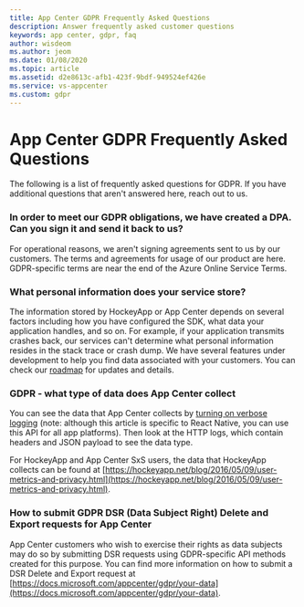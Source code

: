```yaml
---
title: App Center GDPR Frequently Asked Questions
description: Answer frequently asked customer questions
keywords: app center, gdpr, faq
author: wisdeom
ms.author: jeom
ms.date: 01/08/2020
ms.topic: article
ms.assetid: d2e8613c-afb1-423f-9bdf-949524ef426e
ms.service: vs-appcenter
ms.custom: gdpr
---
```

# App Center GDPR Frequently Asked Questions
The following is a list of frequently asked questions for GDPR. If you have additional questions that aren't answered here, reach out to us.  

### In order to meet our GDPR obligations, we have created a DPA. Can you sign it and send it back to us?
For operational reasons, we aren't signing agreements sent to us by our customers. The terms and agreements for usage of our product are here. GDPR-specific terms are near the end of the Azure Online Service Terms.

### What personal information does your service store?
The information stored by HockeyApp or App Center depends on several factors including how you have configured the SDK, what data your application handles, and so on. For example, if your application transmits crashes back, our services can't determine what personal information resides in the stack trace or crash dump. We have several features under development to help you find data associated with your customers. You can check our [roadmap](https://docs.microsoft.com/appcenter/general/roadmap) for updates and details.

### GDPR - what type of data does App Center collect 
You can see the data that App Center collects by [turning on verbose logging](https://docs.microsoft.com/appcenter/sdk/other-apis/react-native#adjust-the-log-level) (note: although this article is specific to React Native, you can use this API for all app platforms). Then look at the HTTP logs, which contain headers and JSON payload to see the data type. 

For HockeyApp and App Center SxS users, the data that HockeyApp collects can be found at [https://hockeyapp.net/blog/2016/05/09/user-metrics-and-privacy.html](https://hockeyapp.net/blog/2016/05/09/user-metrics-and-privacy.html).

### How to submit GDPR DSR (Data Subject Right) Delete and Export requests for App Center
App Center customers who wish to exercise their rights as data subjects may do so by submitting DSR requests using GDPR-specific API methods created for this purpose. You can find more information on how to submit a DSR Delete and Export request at [https://docs.microsoft.com/appcenter/gdpr/your-data](https://docs.microsoft.com/appcenter/gdpr/your-data). 
